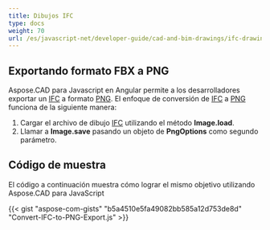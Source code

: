 ```yaml
---
title: Dibujos IFC
type: docs
weight: 70
url: /es/javascript-net/developer-guide/cad-and-bim-drawings/ifc-drawings/
---
```


## **Exportando formato FBX a PNG**

Aspose.CAD para Javascript en Angular permite a los desarrolladores exportar un [IFC](https://docs.fileformat.com/cad/ifc/) a formato [PNG](https://docs.fileformat.com/image/png/).
El enfoque de conversión de [IFC](https://docs.fileformat.com/cad/ifc/) a [PNG](https://docs.fileformat.com/image/png/) funciona de la siguiente manera:

1. Cargar el archivo de dibujo [IFC](https://docs.fileformat.com/cad/ifc/) utilizando el método **Image.load**.
1. Llamar a **Image.save** pasando un objeto de **PngOptions** como segundo parámetro.

## Código de muestra

El código a continuación muestra cómo lograr el mismo objetivo utilizando Aspose.CAD para JavaScript

{{< gist "aspose-com-gists" "b5a4510e5fa49082bb585a12d753de8d" "Convert-IFC-to-PNG-Export.js" >}}
